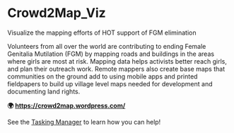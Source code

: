 # Crowd2Map_Viz
Visualize the mapping efforts of HOT support of FGM elimination
   
Volunteers from all over the world are contributing to ending Female Genitalia Mutilation (FGM) by mapping roads and buildings in the areas where girls are most at risk. Mapping data helps activists better reach girls, and plan their outreach work. Remote mappers also create base maps that communities on the ground add to using mobile apps and printed fieldpapers to build up village level maps needed for development and documenting land rights.

**:earth_africa: https://crowd2map.wordpress.com/**

See the [Tasking Manager](https://tasks.hotosm.org/?sort_by=priority&direction=asc&search=tanzania%20development%20trust) to learn how you can help!
